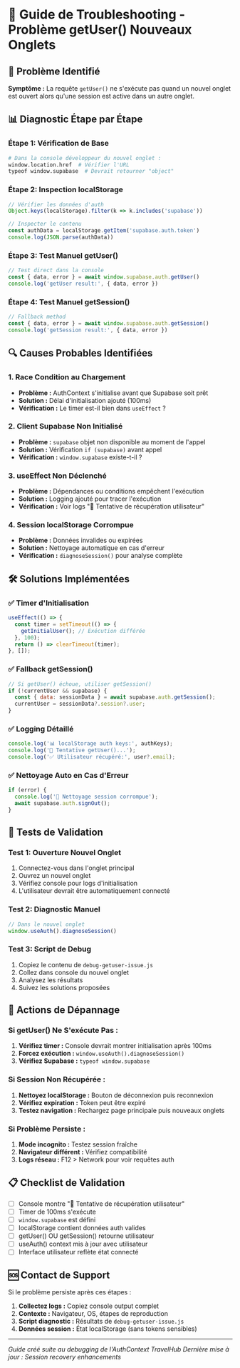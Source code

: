 # 🔧 Guide de Troubleshooting - Problème getUser() Nouveaux Onglets

## 🎯 Problème Identifié
**Symptôme :** La requête `getUser()` ne s'exécute pas quand un nouvel onglet est ouvert alors qu'une session est active dans un autre onglet.

## 📊 Diagnostic Étape par Étape

### Étape 1: Vérification de Base
```bash
# Dans la console développeur du nouvel onglet :
window.location.href  # Vérifier l'URL
typeof window.supabase  # Devrait retourner "object"
```

### Étape 2: Inspection localStorage
```javascript
// Vérifier les données d'auth
Object.keys(localStorage).filter(k => k.includes('supabase'))

// Inspecter le contenu
const authData = localStorage.getItem('supabase.auth.token')
console.log(JSON.parse(authData))
```

### Étape 3: Test Manuel getUser()
```javascript
// Test direct dans la console
const { data, error } = await window.supabase.auth.getUser()
console.log('getUser result:', { data, error })
```

### Étape 4: Test Manuel getSession()
```javascript
// Fallback method
const { data, error } = await window.supabase.auth.getSession()
console.log('getSession result:', { data, error })
```

## 🔍 Causes Probables Identifiées

### 1. **Race Condition au Chargement**
- **Problème :** AuthContext s'initialise avant que Supabase soit prêt
- **Solution :** Délai d'initialisation ajouté (100ms)
- **Vérification :** Le timer est-il bien dans `useEffect` ?

### 2. **Client Supabase Non Initialisé**
- **Problème :** `supabase` objet non disponible au moment de l'appel
- **Solution :** Vérification `if (supabase)` avant appel
- **Vérification :** `window.supabase` existe-t-il ?

### 3. **useEffect Non Déclenché**
- **Problème :** Dépendances ou conditions empêchent l'exécution
- **Solution :** Logging ajouté pour tracer l'exécution
- **Vérification :** Voir logs "🔄 Tentative de récupération utilisateur"

### 4. **Session localStorage Corrompue**
- **Problème :** Données invalides ou expirées
- **Solution :** Nettoyage automatique en cas d'erreur
- **Vérification :** `diagnoseSession()` pour analyse complète

## 🛠️ Solutions Implémentées

### ✅ Timer d'Initialisation
```javascript
useEffect(() => {
  const timer = setTimeout(() => {
    getInitialUser(); // Exécution différée
  }, 100);
  return () => clearTimeout(timer);
}, []);
```

### ✅ Fallback getSession()
```javascript
// Si getUser() échoue, utiliser getSession()
if (!currentUser && supabase) {
  const { data: sessionData } = await supabase.auth.getSession();
  currentUser = sessionData?.session?.user;
}
```

### ✅ Logging Détaillé
```javascript
console.log('📊 localStorage auth keys:', authKeys);
console.log('🔄 Tentative getUser()...');
console.log('✅ Utilisateur récupéré:', user?.email);
```

### ✅ Nettoyage Auto en Cas d'Erreur
```javascript
if (error) {
  console.log('🧹 Nettoyage session corrompue');
  await supabase.auth.signOut();
}
```

## 🧪 Tests de Validation

### Test 1: Ouverture Nouvel Onglet
1. Connectez-vous dans l'onglet principal
2. Ouvrez un nouvel onglet
3. Vérifiez console pour logs d'initialisation
4. L'utilisateur devrait être automatiquement connecté

### Test 2: Diagnostic Manuel
```javascript
// Dans le nouvel onglet
window.useAuth().diagnoseSession()
```

### Test 3: Script de Debug
1. Copiez le contenu de `debug-getuser-issue.js`
2. Collez dans console du nouvel onglet
3. Analysez les résultats
4. Suivez les solutions proposées

## 🔧 Actions de Dépannage

### Si getUser() Ne S'exécute Pas :
1. **Vérifiez timer :** Console devrait montrer initialisation après 100ms
2. **Forcez exécution :** `window.useAuth().diagnoseSession()`
3. **Vérifiez Supabase :** `typeof window.supabase`

### Si Session Non Récupérée :
1. **Nettoyez localStorage :** Bouton de déconnexion puis reconnexion
2. **Vérifiez expiration :** Token peut être expiré
3. **Testez navigation :** Rechargez page principale puis nouveaux onglets

### Si Problème Persiste :
1. **Mode incognito :** Testez session fraîche
2. **Navigateur différent :** Vérifiez compatibilité
3. **Logs réseau :** F12 > Network pour voir requêtes auth

## 📋 Checklist de Validation

- [ ] Console montre "🔄 Tentative de récupération utilisateur"
- [ ] Timer de 100ms s'exécute
- [ ] `window.supabase` est défini
- [ ] localStorage contient données auth valides
- [ ] getUser() OU getSession() retourne utilisateur
- [ ] useAuth() context mis à jour avec utilisateur
- [ ] Interface utilisateur reflète état connecté

## 🆘 Contact de Support

Si le problème persiste après ces étapes :

1. **Collectez logs :** Copiez console output complet
2. **Contexte :** Navigateur, OS, étapes de reproduction
3. **Script diagnostic :** Résultats de `debug-getuser-issue.js`
4. **Données session :** État localStorage (sans tokens sensibles)

---

*Guide créé suite au debugging de l'AuthContext TravelHub*
*Dernière mise à jour : Session recovery enhancements*
